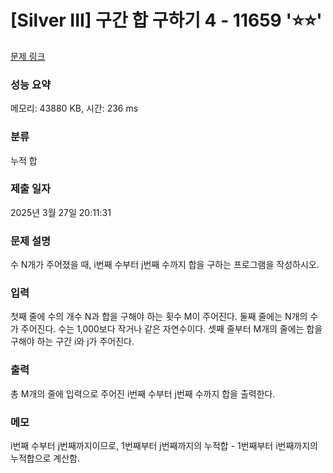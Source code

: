# [Silver III] 구간 합 구하기 4 - 11659 '⭐⭐'

[문제 링크](https://www.acmicpc.net/problem/11659) 

### 성능 요약

메모리: 43880 KB, 시간: 236 ms

### 분류

누적 합

### 제출 일자

2025년 3월 27일 20:11:31

### 문제 설명

<p>수 N개가 주어졌을 때, i번째 수부터 j번째 수까지 합을 구하는 프로그램을 작성하시오.</p>

### 입력 

 <p>첫째 줄에 수의 개수 N과 합을 구해야 하는 횟수 M이 주어진다. 둘째 줄에는 N개의 수가 주어진다. 수는 1,000보다 작거나 같은 자연수이다. 셋째 줄부터 M개의 줄에는 합을 구해야 하는 구간 i와 j가 주어진다.</p>

### 출력 

 <p>총 M개의 줄에 입력으로 주어진 i번째 수부터 j번째 수까지 합을 출력한다.</p>

### 메모
i번째 수부터 j번째까지이므로, 1번째부터 j번째까지의 누적합 - 1번째부터 i번째까지의 누적합으로 계산함.